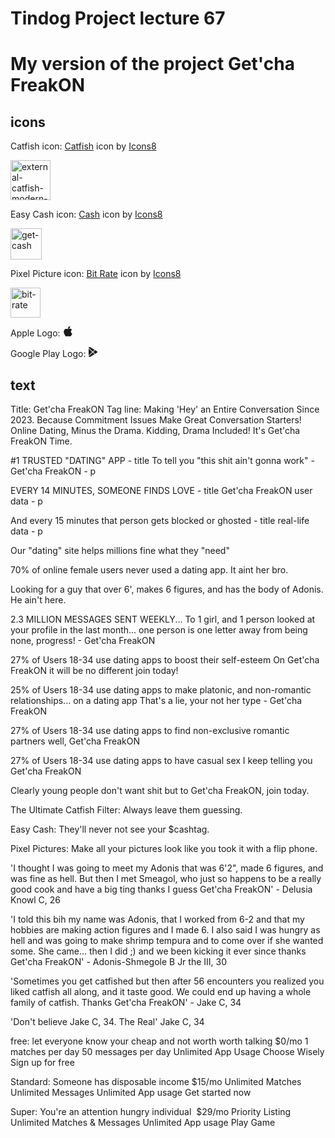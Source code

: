 # Tindog Project lecture 67
# My version of the project Get'cha FreakON 

## icons
Catfish icon:
<a  href="https://icons8.com/icon/Bvf76UMyOM50/catfish">Catfish</a> icon by <a href="https://icons8.com">Icons8</a>

<img width="64" height="64" src="https://img.icons8.com/external-flaticons-lineal-color-flat-icons/64/000000/external-catfish-modern-dating-flaticons-lineal-color-flat-icons-2.png" alt="external-catfish-modern-dating-flaticons-lineal-color-flat-icons-2"/>

Easy Cash icon:
<a  href="https://icons8.com/icon/82688/cash">Cash</a> icon by <a href="https://icons8.com">Icons8</a>

<img width="50" height="50" src="https://img.icons8.com/ios-filled/50/get-cash.png" alt="get-cash"/>

Pixel Picture icon:
<a  href="https://icons8.com/icon/Ua16fx6CBPS0/bit-rate">Bit Rate</a> icon by <a href="https://icons8.com">Icons8</a>

<img width="48" height="48" src="https://img.icons8.com/fluency/48/000000/bit-rate.png" alt="bit-rate"/>

Apple Logo:
<svg xmlns="http://www.w3.org/2000/svg" width="16" height="16" fill="currentColor"
                class="bi bi-apple mb-1" viewBox="0 0 16 16">
<path
                  d="M11.182.008C11.148-.03 9.923.023 8.857 1.18c-1.066 1.156-.902 2.482-.878 2.516.024.034 1.52.087 2.475-1.258.955-1.345.762-2.391.728-2.43Zm3.314 11.733c-.048-.096-2.325-1.234-2.113-3.422.212-2.189 1.675-2.789 1.698-2.854.023-.065-.597-.79-1.254-1.157a3.692 3.692 0 0 0-1.563-.434c-.108-.003-.483-.095-1.254.116-.508.139-1.653.589-1.968.607-.316.018-1.256-.522-2.267-.665-.647-.125-1.333.131-1.824.328-.49.196-1.422.754-2.074 2.237-.652 1.482-.311 3.83-.067 4.56.244.729.625 1.924 1.273 2.796.576.984 1.34 1.667 1.659 1.899.319.232 1.219.386 1.843.067.502-.308 1.408-.485 1.766-.472.357.013 1.061.154 1.782.539.571.197 1.111.115 1.652-.105.541-.221 1.324-1.059 2.238-2.758.347-.79.505-1.217.473-1.282Z" />
<path
                  d="M11.182.008C11.148-.03 9.923.023 8.857 1.18c-1.066 1.156-.902 2.482-.878 2.516.024.034 1.52.087 2.475-1.258.955-1.345.762-2.391.728-2.43Zm3.314 11.733c-.048-.096-2.325-1.234-2.113-3.422.212-2.189 1.675-2.789 1.698-2.854.023-.065-.597-.79-1.254-1.157a3.692 3.692 0 0 0-1.563-.434c-.108-.003-.483-.095-1.254.116-.508.139-1.653.589-1.968.607-.316.018-1.256-.522-2.267-.665-.647-.125-1.333.131-1.824.328-.49.196-1.422.754-2.074 2.237-.652 1.482-.311 3.83-.067 4.56.244.729.625 1.924 1.273 2.796.576.984 1.34 1.667 1.659 1.899.319.232 1.219.386 1.843.067.502-.308 1.408-.485 1.766-.472.357.013 1.061.154 1.782.539.571.197 1.111.115 1.652-.105.541-.221 1.324-1.059 2.238-2.758.347-.79.505-1.217.473-1.282Z" />
</svg>

Google Play Logo:
<svg xmlns="http://www.w3.org/2000/svg" width="16" height="16" fill="currentColor"
                class="bi bi-google-play mb-1" viewBox="0 0 16 16">
<path
                  d="M14.222 9.374c1.037-.61 1.037-2.137 0-2.748L11.528 5.04 8.32 8l3.207 2.96 2.694-1.586Zm-3.595 2.116L7.583 8.68 1.03 14.73c.201 1.029 1.36 1.61 2.303 1.055l7.294-4.295ZM1 13.396V2.603L6.846 8 1 13.396ZM1.03 1.27l6.553 6.05 3.044-2.81L3.333.215C2.39-.341 1.231.24 1.03 1.27Z" />
</svg>



## text

Title: Get'cha FreakON
Tag line: Making 'Hey' an Entire Conversation Since 2023. 
Because Commitment Issues Make Great Conversation Starters!
Online Dating, Minus the Drama. Kidding, Drama Included! It's Get'cha FreakON Time.

#1 TRUSTED "DATING" APP - title
To tell you "this shit ain't gonna work" - Get'cha FreakON - p

EVERY 14 MINUTES, SOMEONE FINDS LOVE - title
Get'cha FreakON user data - p

And every 15 minutes that person gets blocked or ghosted - title
real-life data - p

Our "dating" site helps millions fine what they "need"

70% of online female users never used a dating app.
It aint her bro.

Looking for a guy that over 6', makes 6 figures, and has the body of Adonis. 
He ain't here.

2.3 MILLION MESSAGES SENT WEEKLY...
To 1 girl, and 1 person looked at your profile in the last month... one person is one letter away from being none, progress! - Get'cha FreakON

27% of Users 18-34 use dating apps to boost their self-esteem
On Get'cha FreakON it will be no different join today!

25% of Users 18-34 use dating apps to make platonic, and non-romantic relationships... on a dating app
That's a lie, your not her type - Get'cha FreakON

27% of Users 18-34 use dating apps to find non-exclusive romantic partners
well, Get'cha FreakON

27% of Users 18-34 use dating apps to have casual sex
I keep telling you Get'cha FreakON

Clearly young people don't want shit but to Get'cha FreakON, join today.

The Ultimate Catfish Filter:
Always leave them guessing.

Easy Cash:
They'll never not see your $cashtag.

Pixel Pictures:
Make all your pictures look like you took it with a flip phone.

'I thought I was going to meet my Adonis that was 6'2", made 6 figures, and was fine as hell. But then I met Smeagol, who just so happens to be a really good cook and have a big ting thanks I guess Get'cha FreakON' - Delusia Knowl C, 26

'I told this bih my name was Adonis, that I worked from 6-2 and that my hobbies are making action figures and I made 6. I also said I was hungry as hell and was going to make shrimp tempura and to come over if she wanted some. She came... then I did ;) and we been kicking it ever since thanks Get'cha FreakON' - Adonis-Shmegole B Jr the III, 30

'Sometimes you get catfished but then after 56 encounters you realized you liked catfish all along, and it taste good. We could end up having a whole family of catfish. Thanks Get'cha FreakON' - Jake C, 34 

'Don't believe Jake C, 34. The Real' Jake C, 34

free:
let everyone know your cheap and not worth worth talking
$0/mo
1 matches per day
50 messages per day
Unlimited App Usage
Choose Wisely
Sign up for free

Standard:
Someone has disposable income 
$15/mo
Unlimited Matches
Unlimited Messages
Unlimited App usage
Get started now

Super:
You're an attention hungry individual  $29/mo
Priority Listing
Unlimited Matches & Messages
Unlimited App usage
Play Game
